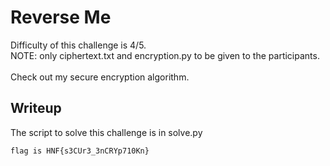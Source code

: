 # Reverse Me
Difficulty of this challenge is 4/5.</br>
NOTE: only ciphertext.txt and encryption.py to be given to the participants.</br></br>
Check out my secure encryption algorithm.


## Writeup
The script to solve this challenge is in solve.py

```flag is HNF{s3CUr3_3nCRYp710Kn}```
